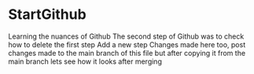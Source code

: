 # StartGithub
Learning the nuances of Github
The second step of Github was to check how to delete the first step
Add a new step
Changes made here too, post changes made to the main branch of this file but after copying it from the main branch
lets see how it looks after merging
